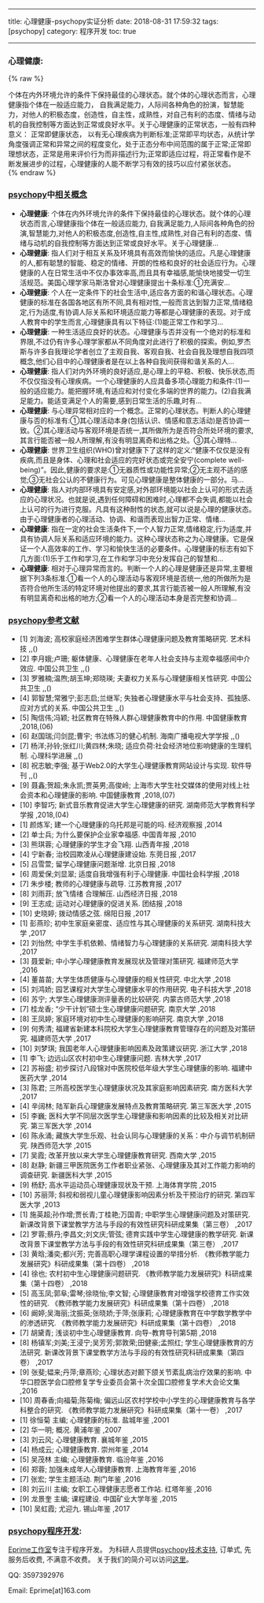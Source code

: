 
---
title: 心理健康-psychopy实证分析
date: 2018-08-31 17:59:32
tags: [psychopy]
category: 程序开发
toc: true

---



<span></span>
<!-- more -->



### 心理健康:

{% raw %}
<div class="p1">个体在内外环境允许的条件下保持最佳的心理状态。就个体的心理状态而言，心理健康指个体在一般适应能力， 自我满足能力，人际间各种角色的扮演，智慧能力，对他人的积极态度，创造性，自主性，成熟性，对自己有利的态度、情绪与动机的自我控制等方面达到正常或良好水平。关于心理健康的正常状态，一般有四种意义： 正常即健康状态， 以有无心理疾病为判断标准;正常即平均状态，从统计学角度强调正常和异常之间的程度变化，处于正态分布中间范围的属于正常;正常即理想状态，正常是用来评价行为而非描述行为;正常即适应过程，将正常看作是不断发展进步的过程，心理健康的人能不断学习有效的技巧以应付紧张状态。</div>
{% endraw %}



### [psychopy](/tags/psychopy/)中[相关概念](/categories/程序开发)

- **心理健康**: 个体在内外环境允许的条件下保持最佳的心理状态。就个体的心理状态而言,心理健康指个体在一般适应能力, 自我满足能力,人际间各种角色的扮演,智慧能力,对他人的积极态度,创造性,自主性,成熟性,对自己有利的态度、情绪与动机的自我控制等方面达到正常或良好水平。关于心理健康...
- **心理健康**: 指人们对于相互关系及环境具有高效而愉快的适应。凡是心理健康的人,都有聪慧的智能、稳定的情绪、开朗的性格和良好的社会适应行为。心理健康的人在日常生活中不仅办事效率高,而且具有幸福感,能愉快地接受一切生活规范。美国心理学家马斯洛曾对心理健康提出十条标准:①充满安...
- **心理健康**: 个人在一定条件下的社会生活中,适应各方面的和谐心理状态。心理健康的标准在各国各地区有所不同,具有相对性,一般而言达到智力正常,情绪稳定,行为适度,有协调人际关系和环境适应能力等都是心理健康的表现。对于成人教育中的学生而言,心理健康具有以下特征:(1)能正常工作和学习...
- **心理健康**: 一种生活适应良好的状态。心理健康与否并没有一个绝对的标准和界限,不过仍有许多心理学家都从不同角度对此进行了积极的探索。例如,罗杰斯与许多自我理论学者创立了主观自我、客观自我、社会自我及理想自我四项概念,他们心目中的心理健康者是在以上各种自我间获得和谐关系的人...
- **心理健康**: 指人们对内外环境的良好适应,是心理上的平稳、积极、快乐状态,而不仅仅指没有心理疾病。一个心理健康的人应具备多项心理能力和条件:(1)一般的适应能力。能把握环境,有适应和对付变化多端的世界的能力。(2)自我满足能力。能适变满足个人的需要,感到日常生活的乐趣,时有...
- **心理健康**: 与心理异常相对应的一个概念。正常的心理状态。判断人的心理健康与否的标准有:①其心理活动本身(包括认识、情感和意志活动)是否协调一致。②其心理活动与客观环境是否统一,其所做所为是否符合所处环境的要求,其言行能否被一般人所理解,有没有明显离奇和出格之处。③其心理特...
- **心理健康**: 世界卫生组织(WHO)曾对健康下了这样的定义:“健康不仅仅是没有疾病,而且是身体、心理和社会适应的完好状态或完全安宁(complete  well-being)”。因此,健康的要求是:①无器质性或功能性异常;②无主观不适的感觉;③无社会公认的不健康行为。可见心理健康是整体健康的一部分。马...
- **心理健康**: 指人对内部环境具有安定感,对外部环境能以社会上认可的形式去适应的心理状况。也就是说,遇到任何障碍和困难时,心理都不会失调,都能以社会上认可的行为进行克服。凡具有这种耐性的状态,就可以说是心理的健康状态。由于心理健康者的心理活动、协调、和谐而表现出智力正常、情绪...
- **心理健康**: 指在一定的社会生活条件下,一个人智力正常,情绪稳定,行为适度,并具有协调人际关系和适应环境的能力。这种心理状态称之为心理健康。它是保证一个人高效率的工作、学习和愉快生活的必要条件。心理健康的标志有如下几方面:(1)乐于工作和学习,在工作和学习中充分发挥自己的智慧和...
- **心理健康**: 相对于心理异常而言的。判断一个人的心理是健康还是异常,主要根据下列3条标准:①看一个人的心理活动与客观环境是否统一,他的所做所为是否符合他所生活的特定环境对他提出的要求,其言行能否被一般人所理解,有没有明显离奇和出格的地方;②看一个人的心理活动本身是否完整和协调...


### [psychopy](/tags/psychopy/)[参考文献](/categories/程序开发/)

- [1]  刘海波; 高校家庭经济困难学生群体心理健康问题及教育策略研究. 艺术科技 ,,()
- [2]  李月娥;卢珊; 躯体健康、心理健康在老年人社会支持与主观幸福感间中介效应. 中国公共卫生 ,,()
- [3]  罗雅楠;温煦;胡玉坤;郑晓瑛; 夫妻权力关系与心理健康相关性研究. 中国公共卫生 ,,()
- [4]  郭智慧;常雅宁;彭志启;兰继军; 失独者心理健康水平与社会支持、孤独感、应对方式的关系. 中国公共卫生 ,,()
- [5]  陶信伟;冯颖; 社区教育在特殊人群心理健康教育中的作用. 中国健康教育 ,2018,(06)
- [6]  赵国瑞;闫剑昆;曹宇; 书法练习的健心机制. 海南广播电视大学学报 ,,()
- [7]  杨洋;孙铃;张红川;黄四林;朱晓; 适应负荷:社会经济地位影响健康的生理机制. 心理科学进展 ,,()
- [8]  祝志敏;李强; 基于Web2.0的大学生心理健康教育网站设计与实现. 软件导刊 ,,()
- [9]  聂鑫;贺超;朱永凯;贾英男;高俊岭; 上海市大学生社交媒体的使用对线上社会资本和心理健康的影响. 中国健康教育 ,2018,(07)
- [10]  李智巧; 新式音乐教育促进大学生心理健康的研究. 湖南师范大学教育科学学报 ,2018,(04)
- [1]  颜炼军; 建一个心理健康的乌托邦是可能的吗. 经济观察报 ,2014
- [2]  单士兵; 为什么要保护企业家幸福感. 中国青年报 ,2010
- [3]  熊琪蓉; 心理健康的学生才会飞翔. 山西青年报 ,2018
- [4]  宁新春; 治校园欺凌从心理健康建设始. 东莞日报 ,2017
- [5]  吕雪萱; 留学心理健康问题渐增. 北京日报 ,2018
- [6]  周爱保;刘显翠; 适度自我增强有利于心理健康. 中国社会科学报 ,2018
- [7]  朱步楼; 教师的心理健康与疏导. 江苏教育报 ,2017
- [8]  刘雨菲; 放飞情绪  合理解压. 山西经济日报 ,2018
- [9]  王志成; 运动对心理健康的促进关系. 团结报 ,2018
- [10]  史晓婷; 拨动情感之弦. 绵阳日报 ,2017
- [1]  彭燕珍; 初中生家庭亲密度、适应性与其心理健康的关系研究. 湖南科技大学 ,2017
- [2]  刘怡然; 中学生手机依赖、情绪智力与心理健康的关系研究. 湖南科技大学 ,2017
- [3]  聂爱新; 中小学心理健康教育发展现状及管理对策研究. 福建师范大学 ,2016
- [4]  董苗苗; 大学生体质健康与心理健康的相关性研究. 中北大学 ,2018
- [5]  刘鸿娇; 园艺课程对大学生心理健康水平的作用研究. 电子科技大学 ,2018
- [6]  苏宁; 大学生心理健康测评量表的比较研究. 内蒙古师范大学 ,2018
- [7]  桂龙香; “少干计划”硕士生心理健康问题研究. 南京大学 ,2018
- [8]  王凤婷; 家庭环境对初中生心理健康的影响研究. 南京大学 ,2018
- [9]  何秀清; 福建省新建本科院校大学生心理健康教育管理存在的问题及对策研究. 福建师范大学 ,2017
- [10]  刘梦琪; 我国老年人心理健康影响因素及政策建议研究. 浙江大学 ,2018
- [1]  李飞; 边远山区农村初中生心理健康问题. 吉林大学 ,2017
- [2]  苏裕盛; 初步探讨八段锦对中医院校低年级大学生心理健康的影响. 福建中医药大学 ,2014
- [3]  陈君; 三所高校医学生心理健康状况及其家庭影响因素研究. 南方医科大学 ,2017
- [4]  辛阔林; 陆军新兵心理健康发展特点及教育策略研究. 第三军医大学 ,2015
- [5]  李巍; 医科大学不同层次医学生心理健康和影响因素的比较及相关对比研究. 第三军医大学 ,2014
- [6]  陈永涌; 藏族大学生乐观、社会认同与心理健康的关系：中介与调节机制研究. 陕西师范大学 ,2015
- [7]  吴霞; 改革开放以来大学生心理健康教育研究. 西南大学 ,2015
- [8]  赵静; 新疆三甲医院医务工作者职业紧张、心理健康及其对工作能力影响的调查研究. 新疆医科大学 ,2015
- [9]  杨舒; 高水平运动员心理健康现状及干预. 上海体育学院 ,2015
- [10]  苏丽萍; 斜视和弱视儿童心理健康影响因素分析及干预治疗的研究. 第四军医大学 ,2013
- [1]  施英超;孙作增;贾长青;丁桂艳;万国青; 中职学生心理健康问题及对策研究. 新课改背景下课堂教学方法与手段的有效性研究科研成果集（第三卷） ,2017
- [2]  罗蓉;蔡丹;李昌文;刘文庆;管弦; 德育实践中学生心理健康的教学研究. 新课改背景下课堂教学方法与手段的有效性研究科研成果集（第三卷） ,2017
- [3]  黄晗;潘奕;都兴芳; 完善高职心理学课程设置的举措分析. 《教师教学能力发展研究》科研成果集（第十四卷） ,2018
- [4]  徐也; 农村初中生心理健康问题研究. 《教师教学能力发展研究》科研成果集（第十四卷） ,2018
- [5]  高玉凤;郭阜;雷琴;徐晓怡;李文智; 心理健康教育对增强学校德育工作实效性的研究. 《教师教学能力发展研究》科研成果集（第十四卷） ,2018
- [6]  阚婷;吴海丽;沈振英;张晓娇;于萍;张康莉; 心理健康教育在中学数学教学中的渗透研究. 《教师教学能力发展研究》科研成果集（第十四卷） ,2018
- [7]  胡黛青; 浅谈初中生心理健康教育. 向导-教育导刊第5期 ,2018
- [8]  杨镇军;刘美;王浸宁;吴芳芳;郭敦荣;田健豪;孟照红; 学生心理健康教育的方法研究. 新课改背景下课堂教学方法与手段的有效性研究科研成果集（第四卷） ,2017
- [9]  张斐;韫来;丹萍;章燕珍; 心理状态对颞下颌关节紊乱病治疗效果的影响. 中华口腔医学会口腔修复学专业委员会第十次全国口腔修复学术大会论文集 ,2016
- [10]  周春香;向福菊;陈菊梅; 偏远山区农村学校中小学生的心理健康教育与各学科整合的研究. 《教师教学能力发展研究》科研成果集（第十一卷） ,2017
- [1]  徐恒菊 主编; 心理健康的标准. 盐城年鉴 ,2001
- [2]  华一明; 概况. 黄浦年鉴 ,2007
- [3]  刘云风; 心理健康教育. 襄城年鉴 ,2015
- [4]  杨成云; 心理健康教育. 崇州年鉴 ,2014
- [5]  吴茂林 主编; 心理健康教育. 临汾年鉴 ,2016
- [6]  郑蓉; 加强未成年人心理健康教育. 上海教育年鉴 ,2016
- [7]  张宏; 学生主题活动. 荆门年鉴 ,2016
- [8]  刘云川 主编; 女职工心理健康志愿者工作站. 红塔年鉴 ,2016
- [9]  龙景奎 主编; 课程建设. 中国矿业大学年鉴 ,2015
- [10]  吴虹霞; 尤迎九. 锡山年鉴 ,2017


### [psychopy](/tags/psychopy/)[程序开发](/categories/程序开发/):
[Eprime工作室](http://Eprime.cn/)专注于程序开发。
为科研人员提供[psychopy技术支持](http://Eprime.cn/2018/08/17/关于Eprime工作室/), 订单式, 先服务后收费, 不满意不收费。
关于我们的简介可以访问[这里](http://Eprime.cn/2018/08/17/关于Eprime工作室/)。

QQ: 3597392976

Email: Eprime[at]163.com


